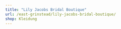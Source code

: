 ```yaml
---
title: "Lily Jacobs Bridal Boutique"
url: /east-grinstead/lily-jacobs-bridal-boutique/
shop: Kleidung
---
```


